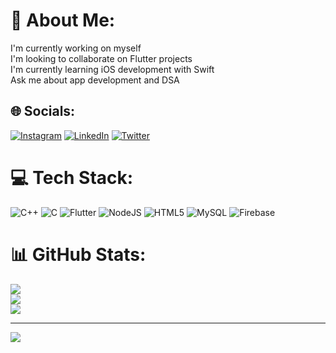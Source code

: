 # 💫 About Me:
I'm currently working on myself<br>I'm looking to collaborate on Flutter projects<br>I'm currently learning iOS development with Swift <br>Ask me about app development and DSA<br>


## 🌐 Socials:
[![Instagram](https://img.shields.io/badge/Instagram-%23E4405F.svg?logo=Instagram&logoColor=white)](https://instagram.com/night_owl___________) [![LinkedIn](https://img.shields.io/badge/LinkedIn-%230077B5.svg?logo=linkedin&logoColor=white)](https://linkedin.com/in/ravikant--tiwari) [![Twitter](https://img.shields.io/badge/Twitter-%231DA1F2.svg?logo=Twitter&logoColor=white)](https://twitter.com/ravi0154957238) 

# 💻 Tech Stack:
![C++](https://img.shields.io/badge/c++-%2300599C.svg?style=for-the-badge&logo=c%2B%2B&logoColor=white) ![C](https://img.shields.io/badge/c-%2300599C.svg?style=for-the-badge&logo=c&logoColor=white) ![Flutter](https://img.shields.io/badge/Flutter-%2302569B.svg?style=for-the-badge&logo=Flutter&logoColor=white) ![NodeJS](https://img.shields.io/badge/node.js-6DA55F?style=for-the-badge&logo=node.js&logoColor=white) ![HTML5](https://img.shields.io/badge/html5-%23E34F26.svg?style=for-the-badge&logo=html5&logoColor=white) ![MySQL](https://img.shields.io/badge/mysql-%2300000f.svg?style=for-the-badge&logo=mysql&logoColor=white) ![Firebase](https://img.shields.io/badge/Firebase-039BE5?style=for-the-badge&logo=Firebase&logoColor=white)
# 📊 GitHub Stats:
![](https://github-readme-stats.vercel.app/api?username=rkt1234&theme=dark&hide_border=false&include_all_commits=false&count_private=false)<br/>
![](https://github-readme-streak-stats.herokuapp.com/?user=rkt1234&theme=dark&hide_border=false)<br/>
![](https://github-readme-stats.vercel.app/api/top-langs/?username=rkt1234&theme=dark&hide_border=false&include_all_commits=false&count_private=false&layout=compact)

---
[![](https://visitcount.itsvg.in/api?id=rkt1234&icon=0&color=0)](https://visitcount.itsvg.in)

<!-- Proudly created with GPRM ( https://gprm.itsvg.in ) -->
